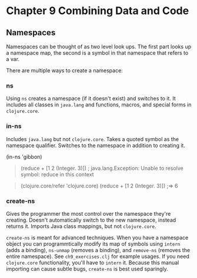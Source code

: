 Chapter 9 Combining Data and Code
============================================


Namespaces
--------------------------------------------

Namespaces can be thought of as two level look ups. The first part looks up a namespace map, the second is a symbol in that namespace that refers to a var.

There are multiple ways to create a namespace:

### ns

Using `ns` creates a namespace (if it doesn't exist) and switches to it. It includes all classes in `java.lang` and functions, macros, and special forms in `clojure.core`.

### in-ns

Includes `java.lang` but not `clojure.core`. Takes a quoted symbol as the namespace qualifier. Switches to the namespace in addition to creating it.

(in-ns 'gibbon)

> (reduce + [1 2 (Integer. 3)])
; java.lang.Exception: Unable to resolve symbol: reduce in this context

> (clojure.core/refer 'clojure.core)
(reduce + [1 2 (Integer. 3)])
;=> 6

### create-ns

Gives the programmer the most control over the namespace they're creating. Doesn't automatically switch to the new namespace, instead returns it. Imports Java class mappings, but not `clojure.core`.

`create-ns` is meant for advanced techniques. When you have a namespace object you can programmtically modify its map of symbols using `intern` (adds a binding), `ns-unmap` (removes a binding), and `remove-ns` (removes the entire namespace). See `ch9_exercises.clj` for example usages. If you need `clojure.core` functionality, you'll have to `intern` it. Because this manual importing can cause subtle bugs, `create-ns` is best used sparingly.
